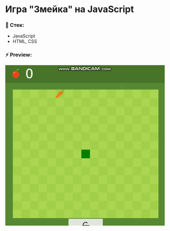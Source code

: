 # Игра "Змейка" на JavaScript

### 🔧 Стек:
- JavaScript
- HTML, CSS

### ⚡️ Preview:
<p align="center">
  <img src="https://github.com/TimCookXXX/snake-js/blob/master/preview/preview.gif"/>
</p>
